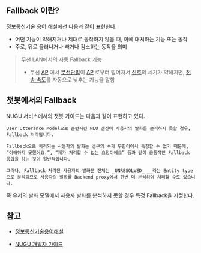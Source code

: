 ## **Fallback 이란?**   

정보통신기술 용어 해설에선 다음과 같이 표현한다.

- 어떤 기능이 약해지거나 제대로 동작하지 않을 때, 이에 대처하는 기능 또는 동작
- 주로, 뒤로 물러나거나 빼거나 감소하는 동작을 의미   



> 무선 LAN에서의 자동 Fallback 기능
>
> - 무선 [AP](http://www.ktword.co.kr/abbr_view.php?nav=&m_temp1=2237&id=374) 에서 [무선단말](http://www.ktword.co.kr/abbr_view.php?nav=&m_temp1=1819&id=389)이 [AP](http://www.ktword.co.kr/abbr_view.php?nav=&m_temp1=2237&id=374) 로부터 멀어져서 [신호](http://www.ktword.co.kr/abbr_view.php?nav=&m_temp1=466&id=131)의 세기가 약해지면, [전송 속도](http://www.ktword.co.kr/abbr_view.php?nav=&m_temp1=4185&id=1320)를 자동으로 낮추는 기능을 말함 



## 챗봇에서의 Fallback

NUGU 서비스에서의 챗봇 가이드는 다음과 같이 표현하고 있다.

```
User Utterance Model으로 훈련시킨 NLU 엔진이 사용자의 발화를 분석하지 못할 경우, Fallback 처리됩니다.

Fallback으로 처리되는 사용자의 발화는 경우의 수가 무한이어서 특정할 수 없기 때문에, “이해하지 못했어요.”, “제가 처리할 수 없는 요청이에요” 등과 같이 공통적인 Fallback 응답을 하는 것이 일반적입니다.

그러나, Fallback 처리된 사용자의 발화문 전체는 _UNRESOLVED_ __라는 Entity type으로 분석되므로 사용자의 발화를 Backend proxy에서 한번 더 분석하여 처리할 수도 있습니다.
```

즉 유저의 발화 모델에서 사용자 발화를 분석하지 못할 경우 특정 Fallback을 지정한다. 



## 참고

- [정보통신기술용어해설](http://www.ktword.co.kr/abbr_view.php?m_temp1=2282)

- [NUGU 개발자 가이드](https://developers-doc.nugu.co.kr/nugu-play/create-plays-with-play-builder/define-an-action/fallback)